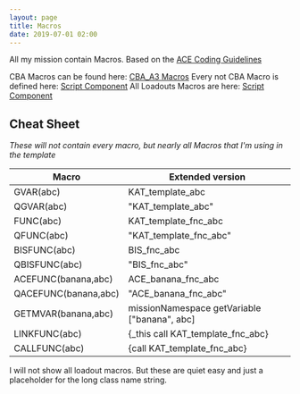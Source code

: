 ```yaml
---
layout: page
title: Macros
date: 2019-07-01 02:00
---
```


All my mission contain Macros. Based on the [ACE Coding Guidelines](https://ace3mod.com/wiki/development/coding-guidelines.html)

CBA Macros can be found here: [CBA_A3 Macros](https://github.com/CBATeam/CBA_A3/blob/master/addons/main/script_macros_common.hpp)
Every not CBA Macro is defined here: [Script Component](https://github.com/Katalam/templates/blob/master/kat_template.malden/script_component.hpp)
All Loadouts Macros are here: [Script Component](https://github.com/Katalam/templates/blob/master/kat_template.malden/functions/loadouts/script_component.hpp)

## Cheat Sheet
*These will not contain every macro, but nearly all Macros that I'm using in the template*

|Macro|Extended version|
|-|-|
|GVAR(abc)|KAT_template_abc|
|QGVAR(abc)|"KAT_template_abc"|
|FUNC(abc)|KAT_template_fnc_abc|
|QFUNC(abc)|"KAT_template_fnc_abc"|
|BISFUNC(abc)|BIS_fnc_abc|
|QBISFUNC(abc)|"BIS_fnc_abc"|
|ACEFUNC(banana,abc)|ACE_banana_fnc_abc|
|QACEFUNC(banana,abc)|"ACE_banana_fnc_abc"|
|GETMVAR(banana,abc)|missionNamespace getVariable ["banana", abc]|
|LINKFUNC(abc)|{_this call KAT_template_fnc_abc}|
|CALLFUNC(abc)|{call KAT_template_fnc_abc}|

I will not show all loadout macros. But these are quiet easy and just a placeholder for the long class name string.
